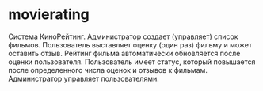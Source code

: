 # movierating
Система КиноРейтинг. Администратор создает (управляет) список фильмов. Пользователь выставляет оценку (один раз) фильму и может оставить отзыв. Рейтинг фильма автоматически обновляется после оценки пользователя. Пользователь имеет статус, который повышается после определенного числа оценок и отзывов к фильмам. Администратор управляет пользователями.
